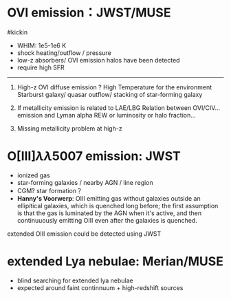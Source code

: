 # OVI emission：JWST/MUSE
#kickin 

* WHIM: 1e5-1e6 K
* shock heating/outflow / pressure
* low-z absorbers/ OVI emission halos have been detected
* require high SFR
---

1. High-z OVI diffuse emission ?
High Temperature for the environment
Starburst galaxy/ quasar outflow/ stacking of star-forming galaxy

2. If metallicity emission is related to LAE/LBG
Relation between OVI/CIV…  emission and Lyman alpha REW or luminosity or halo fraction…

3. Missing metallicity problem at high-z

# O\[III\]$\lambda\lambda5007$ emission: JWST
- ionized gas
- star-forming galaxies / nearby AGN / line region
- CGM?  star formation？
- **Hanny's Voorwerp**: OIII emitting gas without galaxies outside an ellipitical galaxies, which is quenched long before; the first assumption is that the gas is luminated by the AGN when it's active, and then continuuously emitting OIII even after the galaxies is quenched.

extended OIII emission could be detected using JWST

# extended Lya nebulae: Merian/MUSE
- blind searching for extended lya nebulae
- expected around faint continnuum + high-redshift sources